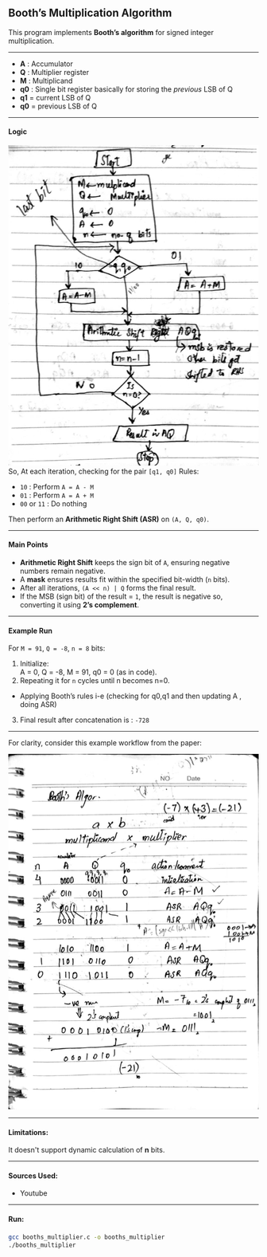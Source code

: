 ## Booth’s Multiplication Algorithm 

This program implements **Booth’s algorithm** for signed integer multiplication.

---

- **A** : Accumulator
- **Q** : Multiplier register  
- **M** : Multiplicand  
- **q0** : Single bit register basically for storing the *previous* LSB of Q  
- **q1** = current LSB of Q  
- **q0** = previous LSB of Q  

---

####  Logic
![img](flowchart.jpg)
So,
At each iteration, checking for  the pair `[q1, q0]` 
Rules:
- `10` : Perform `A = A - M`  
- `01` : Perform `A = A + M`  
- `00` or `11` : Do nothing  

Then perform an **Arithmetic Right Shift (ASR)** on `(A, Q, q0)`.

---

#### Main Points
- **Arithmetic Right Shift** keeps the sign bit of `A`, ensuring negative numbers remain negative.  
- A **mask** ensures results fit within the specified bit-width (`n` bits).  
- After all iterations, `(A << n) | Q` forms the final result.  
- If the MSB (sign bit) of the result = `1`, the result is negative so, converting it using **2’s complement**.

---

#### Example Run
For `M = 91`, `Q = -8`, `n = 8` bits:

1. Initialize:  
A = 0, Q = -8, M = 91, q0 = 0 (as in code).
2. Repeating it for `n` cycles until n becomes n=0.
- Applying Booth’s rules  i-e (checking for q0,q1 and then updating A , doing ASR)
3. Final result after concatenation is : `-728`

---
For clarity, consider this example workflow from the paper:

![img](example.JPG)

---
#### Limitations:
It doesn't support dynamic calculation of **n** bits.

---
#### Sources Used:
- Youtube
---
#### Run:
```bash
gcc booths_multiplier.c -o booths_multiplier
./booths_multiplier 
```